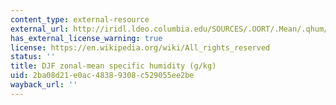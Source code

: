 ```yaml
---
content_type: external-resource
external_url: http://iridl.ldeo.columbia.edu/SOURCES/.OORT/.Mean/.qhum/T/%28Dec-Feb%29VALUES/[X+]average/[T+]average/figviewer.html?my.help=more+options&map.P.units=mb&map.P.plotlast=50.&map.url=Y+P+fig-+contours+-fig&map.domain=+%7B+Y+-91.25+91.25+plotrange+%7D&map.domainparam=+/plotaxislength+432+psdef+/plotborder+72+psdef+/XOVY+null+psdef&map.zoom=Zoom&map.P.plotfirst=1000.&map.Y.plotfirst=91.25S&map.Y.units=degree_north&map.Y.plotlast=91.25N&map.qhum.plotfirst=&map.qhum.units=g/kg&map.qhum.plotlast=&map.newurl.grid0=Y&map.newurl.grid1=P&map.newurl.plot=contours&map.plotaxislength=432&map.plotborder=72&map.fnt=Helvetica&map.fntsze=16&map.XOVY=auto&map.color_smoothing=1
has_external_license_warning: true
license: https://en.wikipedia.org/wiki/All_rights_reserved
status: ''
title: DJF zonal-mean specific humidity (g/kg)
uid: 2ba08d21-e0ac-4838-9308-c529055ee2be
wayback_url: ''
---
```

